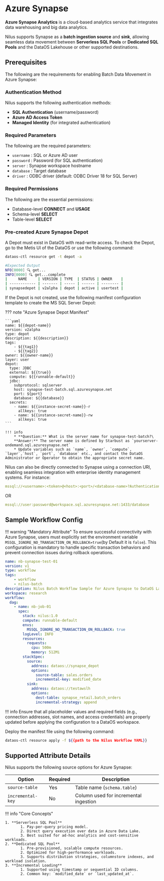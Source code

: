 # Azure Synapse

**Azure Synapse Analytics** is a cloud-based analytics service that integrates data warehousing and big data analytics.

Nilus supports Synapse as a **batch ingestion source** and **sink**, allowing seamless data movement between **Serverless SQL Pools** or **Dedicated SQL Pools** and the DataOS Lakehouse or other supported destinations.

## Prerequisites

The following are the requirements for enabling Batch Data Movement in Azure Synapse:

### **Authentication Method**

Nilus supports the following authentication methods:

* **SQL Authentication** (username/password)
* **Azure AD Access Token**
* **Managed Identity** (for integrated authentication)

### **Required Parameters**

The following are the required parameters:

* `username` : SQL or Azure AD user
* `password` : Password (for SQL authentication)
* `server` : Synapse workspace hostname
* `database` : Target database
* `driver` : ODBC driver (default: ODBC Driver 18 for SQL Server)

### **Required Permissions**

The following are the essential permissions:

* Database-level **CONNECT** and **USAGE**
* Schema-level **SELECT**
* Table-level **SELECT**

### **Pre-created Azure Synapse Depot**

A Depot must exist in DataOS with read-write access. To check the Depot, go to the Metis UI of the DataOS or use the following command:

```bash
dataos-ctl resource get -t depot -a

#Expected Output
NFO[0000] 🔍 get...                                     
INFO[0000] 🔍 get...complete 
|     NAME     | VERSION | TYPE  | STATUS | OWNER    |
| ------------ | ------- | ----- | ------ | -------- |
| synapsedepot | v2alpha | depot | active | usertest |
```

If the Depot is not created, use the following manifest configuration template to create the MS SQL Server Depot:

??? note "Azure Synapse Depot Manifest"

    ```yaml
    name: ${{depot-name}}
    version: v2alpha
    type: depot
    description: ${{description}}
    tags:
        - ${{tag1}}
        - ${{tag2}}
    owner: ${{owner-name}}
    layer: user
    depot:
      type: JDBC                                       
      external: ${{true}}
      compute: ${{runnable-default}}
      jdbc:
        subprotocol: sqlserver
        host: synapse-test-batch.sql.azuresynapse.net   
        port: ${port}
        database: ${{database}}
      secrets:
        - name: ${{instance-secret-name}}-r
          allkeys: true
        - name: ${{instance-secret-name}}-rw
          allkeys: true
    ```

    !!! info
        * **Question:** What is the server name for synapse-test-batch?\
        **Answer:** The server name is defined by Starbust as `yourserver-ondemand.sql.azuresynapse.net`
        * Update variables such as `name`, `owner`, `compute`, `layer`,`host`, `port`, `database` etc., and contact the DataOS Administrator or Operator to obtain the appropriate secret name.


Nilus can also be directly connected to Synapse using a connection URI, enabling seamless integration with enterprise identity management systems. 
For instance:


```yaml
mssql://<username>:<token>@<host>:<port>/<database-name>?Authentication=ActiveDirectoryAccessToken
```

OR

```yaml
mssql://user:password@workspace.sql.azuresynapse.net:1433/database
```


## Sample Workflow Config

!!! warning "Mandatory Attribute"
    To ensure successful connectivity with Azure Synapse, users must explicitly set the environment variable `MSSQL_IGNORE_NO_TRANSACTION_ON_ROLLBACK=true`(by Default it is `false`). This configuration is mandatory to handle specific transaction behaviors and prevent connection issues during rollback operations.


```yaml
name: nb-synapse-test-01
version: v1
type: workflow
tags:
    - workflow
    - nilus-batch
description: Nilus Batch Workflow Sample for Azure Synapse to DataOS Lakehouse
workspace: research
workflow:
  dag:
    - name: nb-job-01
      spec:
        stack: nilus:1.0
        compute: runnable-default
        envs:
          MSSQL_IGNORE_NO_TRANSACTION_ON_ROLLBACK: true
        logLevel: INFO
        resources:
          requests:
            cpu: 500m
            memory: 512Mi
        stackSpec:
          source:
            address: dataos://synapse_depot
            options:
              source-table: sales.orders
              incremental-key: modified_date
          sink:
            address: dataos://testawslh
            options:
              dest-table: synapse_retail.batch_orders
              incremental-strategy: append
```

!!! info
    Ensure that all placeholder values and required fields (e.g., connection addresses, slot names, and access credentials) are properly updated before applying the configuration to a DataOS workspace.


Deploy the manifest file using the following command:

```bash
dataos-ctl resource apply -f ${{path to the Nilus Workflow YAML}}
```

## Supported Attribute Details

Nilus supports the following source options for Azure Synapse:

| Option            | Required | Description                           |
| ----------------- | -------- | ------------------------------------- |
| `source-table`    | Yes      | Table name (`schema.table`)           |
| `incremental-key` | No       | Column used for incremental ingestion |

!!! info "Core Concepts"
    

    1. **Serverless SQL Pool**
           1. Pay-per-query pricing model.
           2. Direct query execution over data in Azure Data Lake.
           3. Best suited for ad-hoc analytics and cost-sensitive workloads.
    2. **Dedicated SQL Pool**
           1. Pre-provisioned, scalable compute resources.
           2. Optimized for high-performance workloads.
           3. Supports distribution strategies, columnstore indexes, and workload isolation.
    3. **Incremental Loading**
           1. Supported using timestamp or sequential ID columns.
           2. Common key: `modified_date` or `last_updated_at`.


